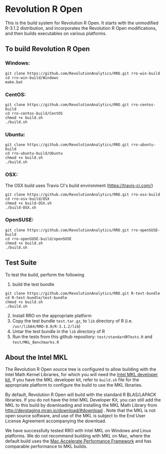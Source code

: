 # Revolution R Open

This is the build system for Revolution R Open. It starts with the unmodified R-3.1.2 distribution, and incorporates the Revolution R Open modifications, and then builds executables on various platforms.

## To build Revolution R Open

### Windows:

```
git clone https://github.com/RevolutionAnalytics/RRO.git rro-win-build
cd rro-win-build/Windows
make.bat
```

### CentOS:

```
git clone https://github.com/RevolutionAnalytics/RRO.git rro-centos-build
cd rro-centos-build/CentOS
chmod +x build.sh
./build.sh
```

### Ubuntu:

```
git clone https://github.com/RevolutionAnalytics/RRO.git rro-ubuntu-build
cd rro-ubuntu-build/Ubuntu
chmod +x build.sh
./build.sh
```

### OSX:

The OSX build uses Travis CI's build environment (https://travis-ci.com/)

```
git clone https://github.com/RevolutionAnalytics/RRO.git rro-osx-build
cd rro-osx-build/OSX
chmod +x build-OSX.sh
./build-OSX.sh
```

### OpenSUSE:

```
git clone https://github.com/RevolutionAnalytics/RRO.git rro-openSUSE-build
cd rro-openSUSE-build/openSUSE
chmod +x build.sh
./build.sh
```

## Test Suite

To test the build, perform the following

1. build the test bundle

  ```
  git clone https://github.com/RevolutionAnalytics/RRO.git R-test-bundle
  cd R-test-bundle/test-bundle
  chmod +x build.sh
  ./build.sh
  ```
2. Install RRO on the appropriate platform
3. Copy the test bundle `test.tar.gz`, to `lib` directory of R (i.e. `/usr/lib64/RRO-8.0/R-3.1.2/lib`)
4. Untar the test bundle in the `lib` directory of R
5. Run the tests from this github repository: `test/standardRTests.R` and `test/MKL_Benchmarks.R`


## About the Intel MKL


The Revolution R Open source tree is configured to allow building with the Intel 
Math Kernel Libraries, for which you will need the [Intel MKL developer kit.](https://software.intel.com/en-us/intel-mkl)
If you have the MKL developer kit, refer to `build.sh` file for
the appropriate platform to configure the build to use the MKL libraries.

By default, Revolution R Open will build with the standard R BLAS/LAPACK libraries.
If you do not have the Intel MKL Developer Kit, you can still add the MKL to this 
build by downloading and installing the MKL Math Library from 
http://devstaging.mran.io/download/#download . Note that the MKL is not
open source software, and use of the MKL is subject to the End User License 
Agreement accompanying the download.

We have successfully tested RRO with Intel MKL on Windows and Linux platforms.
We do not recommend building with MKL on Mac, where the default build uses
the [Mac Accelerate Performance Framework](https://developer.apple.com/library/mac/documentation/Darwin/Reference/ManPages/man7/Accelerate.7.html) and has comparable performance to MKL builds.
